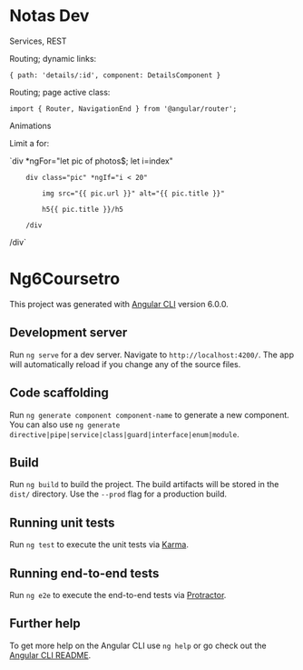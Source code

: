# Notas Dev

Services, REST

Routing; dynamic links:

`{
    path: 'details/:id',
    component: DetailsComponent
}`

Routing; page active class:

`
import { Router, NavigationEnd } from '@angular/router';
`

Animations

Limit a for:

`div *ngFor="let pic of photos$; let i=index"

        div class="pic" *ngIf="i < 20"

            img src="{{ pic.url }}" alt="{{ pic.title }}"

            h5{{ pic.title }}/h5

        /div

/div`
    

# Ng6Coursetro

This project was generated with [Angular CLI](https://github.com/angular/angular-cli) version 6.0.0.

## Development server

Run `ng serve` for a dev server. Navigate to `http://localhost:4200/`. The app will automatically reload if you change any of the source files.

## Code scaffolding

Run `ng generate component component-name` to generate a new component. You can also use `ng generate directive|pipe|service|class|guard|interface|enum|module`.

## Build

Run `ng build` to build the project. The build artifacts will be stored in the `dist/` directory. Use the `--prod` flag for a production build.

## Running unit tests

Run `ng test` to execute the unit tests via [Karma](https://karma-runner.github.io).

## Running end-to-end tests

Run `ng e2e` to execute the end-to-end tests via [Protractor](http://www.protractortest.org/).

## Further help

To get more help on the Angular CLI use `ng help` or go check out the [Angular CLI README](https://github.com/angular/angular-cli/blob/master/README.md).
